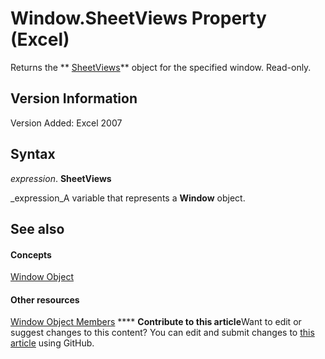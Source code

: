 
# Window.SheetViews Property (Excel)

Returns the  ** [SheetViews](954e22cf-1142-40ae-039b-09110d833bfc.md)** object for the specified window. Read-only.


## Version Information

Version Added: Excel 2007 


## Syntax

 _expression_. **SheetViews**

 _expression_A variable that represents a  **Window** object.


## See also


#### Concepts


 [Window Object](8591b1ad-76f8-14e2-9120-406b65093f5a.md)
#### Other resources


 [Window Object Members](f11db427-24a4-041c-2fd5-03ce73ae6c16.md)
****   **Contribute to this article**Want to edit or suggest changes to this content? You can edit and submit changes to  [this article](https://github.com/jhershey00/VBA_Excel_Test/OpenXMLCon/articles/eb88a287-0ec7-f7cf-7aae-de529441ebb4.md) using GitHub.

